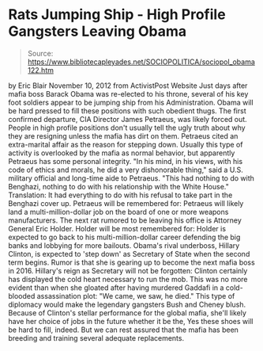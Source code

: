 # Rats Jumping Ship - High Profile Gangsters Leaving Obama

> Source: https://www.bibliotecapleyades.net/SOCIOPOLITICA/sociopol_obama122.htm

by Eric Blair
November 10, 2012
from
ActivistPost Website
Just days after mafia boss Barack Obama
was re-elected to his throne, several of his key foot soldiers appear to be
jumping ship from his Administration.
Obama will be hard pressed to fill these
positions with such obedient thugs.
The first confirmed departure,
CIA Director James Petraeus, was likely
forced out. People in high profile positions don't usually tell the ugly
truth about why they are resigning unless the mafia has dirt on them.
Petraeus cited an extra-marital affair as the reason for stepping down.
Usually this type of activity is overlooked by
the mafia as normal behavior, but apparently Petraeus has some personal
integrity.
"In his mind, in his views, with his code of
ethics and morals, he did a very dishonorable thing," said a U.S.
military official and long-time aide to Petraeus.
"This had nothing to do with Benghazi,
nothing to do with his relationship with the White House."
Translation: It had everything to do with his refusal to take part in the Benghazi cover up.
Petraeus will be remembered for:
Petraeus will likely land a multi-million-dollar
job on the board of one or more weapons manufacturers.
The next rat rumored
to be leaving his office is
Attorney General Eric
Holder.
Holder will be most remembered for:
Holder is expected to go back to his
multi-million-dollar career defending the big banks and lobbying for more
bailouts.
Obama's rival underboss,
Hillary Clinton, is
expected to 'step down' as Secretary of State when the second term begins.
Rumor is that she is gearing up to become the next mafia boss in 2016.
Hillary's reign as Secretary will not be
forgotten:
Clinton certainly has displayed the cold heart
necessary to run the mob.
This was no more evident than when she gloated
after having murdered Gaddafi in a cold-blooded
assassination plot:
"We
came, we saw, he died."
This type of diplomacy would make the
legendary
gangsters Bush and Cheney blush.
Because of Clinton's stellar performance for the global mafia, she'll likely
have her choice of jobs in the future whether it be the,
Yes these shoes will be hard to fill, indeed.
But we can rest assured that the mafia has been
breeding and training several adequate replacements.
